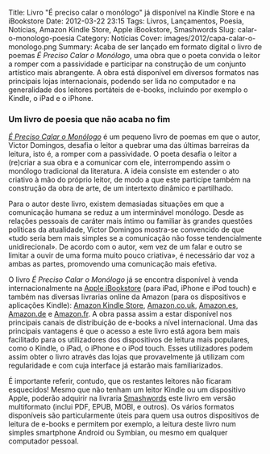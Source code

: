 Title: Livro "É preciso calar o monólogo" já disponível na Kindle Store e na iBookstore
Date: 2012-03-22 23:15
Tags: Livros, Lançamentos, Poesia, Notícias, Amazon Kindle Store, Apple iBookstore, Smashwords
Slug: calar-o-monologo-poesia
Category: Notícias
Cover: images/2012/capa-calar-o-monologo.png
Summary: Acaba de ser lançado em formato digital o livro de poemas *É Preciso Calar o Monólogo*, uma obra que o poeta convida o leitor a romper com a passividade e participar na construção de um conjunto artístico mais abrangente. A obra está disponível em diversos formatos nas principais lojas internacionais, podendo ser lida no computador e na generalidade dos leitores portáteis de e-books, incluindo por exemplo o Kindle, o iPad e o iPhone.


### Um livro de poesia que não acaba no fim

*[É Preciso Calar o Monólogo]({filename}/paginas/livros/e_preciso_calar_o_monologo.md)* é um pequeno livro de poemas em que o autor, Victor Domingos, desafia o leitor a quebrar uma das últimas barreiras da leitura, isto é, a romper com a passividade. O poeta desafia o leitor a (re)criar a sua obra e a comunicar com ele, interrompendo assim o monólogo tradicional da literatura. A ideia consiste em estender o ato criativo à mão do próprio leitor, de modo a que este participe também na construção da obra de arte, de um intertexto dinâmico e partilhado. 

Para o autor deste livro, existem demasiadas situações em que a comunicação humana se reduz a um interminável monólogo. Desde as relações pessoais de caráter mais íntimo ou familiar às grandes questões políticas da atualidade, Victor Domingos mostra-se convencido de que «tudo seria bem mais simples se a comunicação não fosse tendencialmente unidirecional». De acordo com o autor, «em vez de um falar e outro se limitar a ouvir de uma forma muito pouco criativa», é necessário dar voz a ambas as partes, promovendo uma comunicação mais efetiva. 

O livro *É Preciso Calar o Monólogo* já se encontra disponível à venda internacionalmente na [Apple iBookstore](http://itunes.apple.com/pt/book/id512480180) (para iPad, iPhone e iPod touch) e também nas diversas livrarias online da Amazon (para os dispositivos e aplicações Kindle): [Amazon Kindle Store](http://www.amazon.com/dp/B007MUXYLI), [Amazon.co.uk](http://www.amazon.co.uk/dp/B007MUXYLI), [Amazon.es](http://www.amazon.es/dp/B007MUXYLI), [Amazon.de](http://www.amazon.de/dp/B007MUXYLI) e [Amazon.fr](http://www.amazon.fr/dp/B007MUXYLI). A obra passa assim a estar disponível nos principais canais de distribuição de e-books a nível internacional. Uma das principais vantagens é que o acesso a este livro está agora bem mais facilitado para os utilizadores dos dispositivos de leitura mais populares, como o Kindle, o iPad, o iPhone e o iPod touch. Esses utilizadores podem assim obter o livro através das lojas que provavelmente já utilizam com regularidade e com cuja interface já estarão mais familiarizados.

É importante referir, contudo, que os restantes leitores não ficaram esquecidos! Mesmo que não tenham um leitor Kindle ou um dispositivo Apple, poderão adquirir na livraria [Smashwords](http://www.smashwords.com/books/view/136180#longdescr?ref=victordomingos) este livro em versão multiformato (inclui PDF, EPUB, MOBI, e outros). Os vários formatos disponíveis são particularmente úteis para quem usa outros dispositivos de leitura de e-books e permitem por exemplo, a leitura deste livro num simples smartphone Android ou Symbian, ou mesmo em qualquer computador pessoal. 

